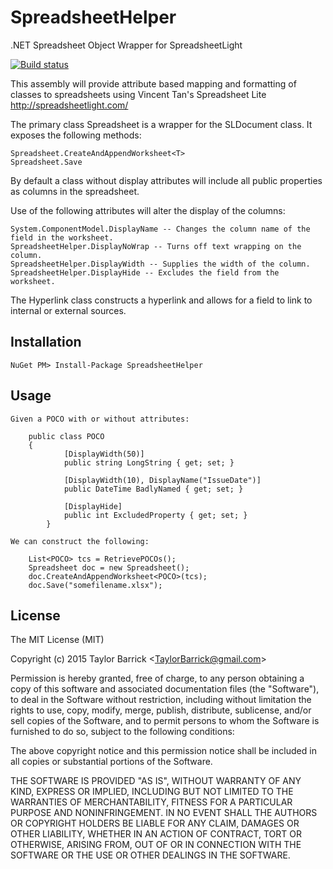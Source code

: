 SpreadsheetHelper
=================

.NET Spreadsheet Object Wrapper for SpreadsheetLight

[![Build status](https://ci.appveyor.com/api/projects/status/8b84sd3ogmtxxxlt?svg=true)](https://ci.appveyor.com/project/TaylorBarrick/spreadsheethelper)

This assembly will provide attribute based mapping and formatting of classes to spreadsheets using Vincent Tan's Spreadsheet Lite http://spreadsheetlight.com/

The primary class Spreadsheet is a wrapper for the SLDocument class.  It exposes the following methods:

	Spreadsheet.CreateAndAppendWorksheet<T>
	Spreadsheet.Save
	
By default a class without display attributes will include all public properties as columns in the spreadsheet.

Use of the following attributes will alter the display of the columns:
	
	System.ComponentModel.DisplayName -- Changes the column name of the field in the worksheet.
	SpreadsheetHelper.DisplayNoWrap -- Turns off text wrapping on the column.
	SpreadsheetHelper.DisplayWidth -- Supplies the width of the column.
	SpreadsheetHelper.DisplayHide -- Excludes the field from the worksheet.
	
The Hyperlink class constructs a hyperlink and allows for a field to link to internal or external sources.


Installation
-----------

    NuGet PM> Install-Package SpreadsheetHelper

Usage
-----
	
	Given a POCO with or without attributes:
	
		public class POCO
		{
        		[DisplayWidth(50)]
        		public string LongString { get; set; }
    
        		[DisplayWidth(10), DisplayName("IssueDate")]
        		public DateTime BadlyNamed { get; set; }
        		
        		[DisplayHide]
        		public int ExcludedProperty { get; set; }
    		}

	We can construct the following:

		List<POCO> tcs = RetrievePOCOs();
		Spreadsheet doc = new Spreadsheet();
		doc.CreateAndAppendWorksheet<POCO>(tcs);
		doc.Save("somefilename.xlsx");


License
-----
The MIT License (MIT)

Copyright (c) 2015 Taylor Barrick &lt;TaylorBarrick@gmail.com&gt;

Permission is hereby granted, free of charge, to any person obtaining a copy
of this software and associated documentation files (the "Software"), to deal
in the Software without restriction, including without limitation the rights
to use, copy, modify, merge, publish, distribute, sublicense, and/or sell
copies of the Software, and to permit persons to whom the Software is
furnished to do so, subject to the following conditions:

The above copyright notice and this permission notice shall be included in all
copies or substantial portions of the Software.

THE SOFTWARE IS PROVIDED "AS IS", WITHOUT WARRANTY OF ANY KIND, EXPRESS OR
IMPLIED, INCLUDING BUT NOT LIMITED TO THE WARRANTIES OF MERCHANTABILITY,
FITNESS FOR A PARTICULAR PURPOSE AND NONINFRINGEMENT. IN NO EVENT SHALL THE
AUTHORS OR COPYRIGHT HOLDERS BE LIABLE FOR ANY CLAIM, DAMAGES OR OTHER
LIABILITY, WHETHER IN AN ACTION OF CONTRACT, TORT OR OTHERWISE, ARISING FROM,
OUT OF OR IN CONNECTION WITH THE SOFTWARE OR THE USE OR OTHER DEALINGS IN THE
SOFTWARE.
